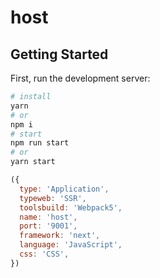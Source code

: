 # host

## Getting Started

First, run the development server:

```bash
# install
yarn
# or
npm i
# start
npm run start
# or
yarn start
```

```js
({
  type: 'Application',
  typeweb: 'SSR',
  toolsbuild: 'Webpack5',
  name: 'host',
  port: '9001',
  framework: 'next',
  language: 'JavaScript',
  css: 'CSS',
})
```
